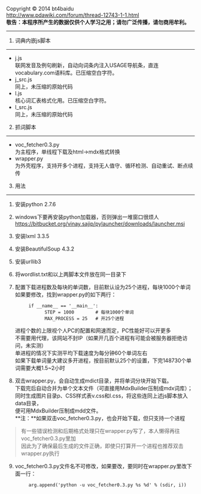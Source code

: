 Copyright &copy; 2014 bt4baidu  
http://www.pdawiki.com/forum/thread-12743-1-1.html  
**敬告：本程序所产生的数据仅供个人学习之用；请勿广泛传播，请勿商用牟利。**
***  
1. 词典内嵌js脚本
--------------------
* j.js  
联网发音及例句刷新，自动向词条内注入USAGE导航条，直连vocabulary.com语料库。已压缩空白字符。
* j_src.js  
同上，未压缩的原始代码
* l.js  
核心词汇表格式化用。已压缩空白字符。
* l_src.js  
同上，未压缩的原始代码  
2. 抓词脚本
----------------
* voc_fetcher0.3.py  
为主程序，单线程下载及html->mdx格式转换
* wrapper.py  
为外壳程序，支持开多个进程，支持无人值守、循环检测、自动重试、断点续传  
3. 用法
----------------
1. 安装python 2.7.6
2. windows下要再安装python加载器，否则弹出一堆窗口很烦人  
https://bitbucket.org/vinay.sajip/pylauncher/downloads/launcher.msi
3. 安装lxml 3.3.5
4. 安装BeautifulSoup 4.3.2
5. 安装urllib3
6. 将wordlist.txt和以上两脚本文件放在同一目录下
7. 配置下载进程数及每块的单词数，目前默认设为25个进程，每块1000个单词  
      如果要修改，找到wrapper.py的如下两行：  
      
            if __name__ == '__main__':
                  STEP = 1000        # 每块1000个单词
                  MAX_PROCESS = 25   # 开25个进程
      进程个数的上限视个人PC的配置和网速而定，PC性能好可以开更多  
      不需要用代理，该网站不封IP（如果开几百个进程有可能会被服务器拒绝访问，未实测）  
      单进程的情况下实测平均下载速度为每分钟60个单词左右  
      如果下载单词量大建议多开进程，按目前默认25个的设置，下完148730个单词需要大概1.5~2小时  
8. 双击wrapper.py，会自动生成mdict目录，并将单词分块开始下载。  
下载完后自动合并为单个文本文件（可直接用MdxBuilder压制成mdx词库）；  
同时生成图片目录p、CSS样式表v.css和l.css，将这些连同上述js脚本放入data目录，  
便可用MdxBuilder压制成mdd文件。  
**注：**如果双击voc_fetcher0.3.py，也会开始下载，但只支持一个进程  
>有一些错误检测和后期格式处理只在wrapper.py写了，本人懒得再往voc_fetcher0.3.py里加  
>因此为了确保最后生成的文件正确，即使只打算开一个进程也推荐双击wrapper.py执行  
9. voc_fetcher0.3.py文件名不可修改，如果要改，要同时在wrapper.py里改下面一行：  
      
            arg.append('python -u voc_fetcher0.3.py %s %d' % (sdir, i))
